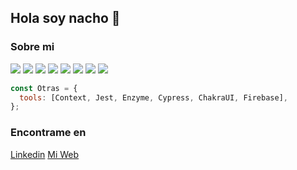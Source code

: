 ## Hola soy nacho 👋

### Sobre mi

![](https://img.shields.io/badge/TypeScript-007ACC?style=for-the-badge&logo=typescript&logoColor=white)
![](https://img.shields.io/badge/JavaScript-F7DF1E?style=for-the-badge&logo=javascript&logoColor=black)
![](https://img.shields.io/badge/GitHub-100000?style=for-the-badge&logo=github&logoColor=white)
![](https://img.shields.io/badge/styled--components-DB7093?style=for-the-badge&logo=styled-components&logoColor=white)
![](https://img.shields.io/badge/Tailwind_CSS-38B2AC?style=for-the-badge&logo=tailwind-css&logoColor=white)
![](https://img.shields.io/badge/Redux-593D88?style=for-the-badge&logo=redux&logoColor=white)
![](https://img.shields.io/badge/React_Router-CA4245?style=for-the-badge&logo=react-router&logoColor=whit)
![](https://img.shields.io/badge/Netlify-00C7B7?style=for-the-badge&logo=netlify&logoColor=white)

```javascript
const Otras = {
  tools: [Context, Jest, Enzyme, Cypress, ChakraUI, Firebase],
};
```

### Encontrame en

[Linkedin](https://www.linkedin.com/in/ignacioah/)
[Mi Web](https://my-portfolio-nacho93.vercel.app/home)

